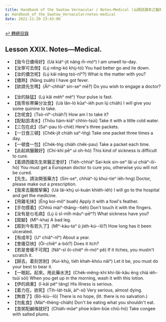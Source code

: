 ```yaml
---
title: Handbook of the Swatow Vernacular / Notes—Medical (汕頭話讀本之醫藥(補))
p: Handbook_of_the_Swatow_Vernacular/notes-medical
date: 2022-11-20 23:43:00
---
```


[↩️ 轉總目錄](/Handbook_of_the_Swatow_Vernacular)

## Lesson XXIX. Notes—Medical.

* 【我今日儂毋好】(Uá kiáⁿ-jít nâng m̄-móⁿ) I am unwell to-day.
* 【汝寧可去倒】(Lṳ́ nêng-kò khṳ̀-tó) You had better go and lie down.
* 【汝的儂怎呢】(Lṳ́ kâi nâng tsò-nîⁿ?) What is the matter with you?
* 【儂熱】(Nâng zuáh) I have got fever.
* 【欲請先生嗎】(Âiⁿ-chhiáⁿ sin-seⁿ mē?) Do you wish to engage a doctor?
<!--more-->
* 【汝的脉猛】(Lṳ́ kâi méhⁿ méⁿ) Your pulse is fast.
* 【我零些寒藥分汝食】(Uá lân-ló kûaⁿ-iéh pun lṳ́ chiáh) I will give you some quinine to take.
* 【怎呢食】(Tsò-nîⁿ-chiáh?) How am I to take it?
* 【配點囝凊水】(Thōu tiám-kiáⁿ chhìn-tsúi) Take it with a little cold water.
* 【三包在此】(Saⁿ-pau tõ-chié) Here's three packets.
* 【一日食三頓】(Chék-jít chiáh saⁿ-tǹg) Take one packet three times a day.
* 【一頓食一包】(Chék-tǹg chiáh chék-pau) Take a packet each time.
* 【此起病醫難好】(Chí-khí pēⁿ ui oh-hó) This kind of sickness is difficult to cure.
* 【着請西國先生來醫正會好】(Tiéh-chhiáⁿ Sai-kok sin-seⁿ lâi ui chiàⁿ-õi-hó) You must get a European doctor to cure you, otherwise you will not be cured.
* 【先生。請汝開張藥方】(Sin-seⁿ, chhiáⁿ-lṳ́ khui-tieⁿ iéh-hng) Doctor, please make out a prescription.
* 【我來去醫館挈藥】(Uá lâi-khṳ̀ ui-kuán khiéh-iéh) I will go to the hospital and get the medicine.
* 【用雞毛抹】(Ēng koi-môⁿ buah) Apply it with a fowl's feather.
* 【手勿摸着】(Chhiú màiⁿ-thãng--tiéh) Don't touch it with the fingers.
* 【汝有是乜毛病】(Lṳ́ ũ sĩ-mîh mâuⁿ-pēⁿ?) What sickness have you?
* 【縻腳】(Mîⁿ-kha) A bad leg.
* 【縻到今有若久了】(Mîⁿ-kàu-taⁿ ũ jiéh-kú--lō?) How long has it been ulcerated.
* 【有成年】(U^ chiâⁿ-nîⁿ) About a year.
* 【會癢亞袂】(Ōi-chiẽⁿ a-bõi?) Does it itch?
* 【若是會癢不可爬】(Nãⁿ-sĩ õi-chiẽⁿ m̄-móⁿ pê) If it itches, you mustn't scratch it.
* 【歸去。着刻苦耐】(Kui-khṳ̀, tiéh khah-khóu nãiⁿ) Let it be, you must do your best to bear it.
* 【一眠起。起來。用此藥水洗】(Chék-mêng-khí khí-lâi-kâu ēng chiá iéh-tsúi sói) When you get up in the morning, wash it with this lotion.
* 【伊的病重】(I-kâi pēⁿ tãng) His illness is serious.
* 【着力在。欲死】(Tih-lát-tsãi, àiⁿ-sí) Very serious, almost dying.
* 【無救了】(Bô-kiù--lō) There is no hope, (lit. there is no salvation.)
* 【勿亂食】(Màiⁿ-thèng-chiáh) Don't be eating what you shouldn't eat.
* 【食粥配鹹梅就好】(Chiáh-mûeⁿ phùe kiâm-bûe chiũ-hó) Take congee with salted plums.
